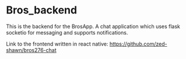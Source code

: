 # Bros_backend

This is the backend for the BrosApp. A chat application which uses flask socketio for messaging and supports notifications.

Link to the frontend written in react native: https://github.com/zed-shawn/bros276-chat
